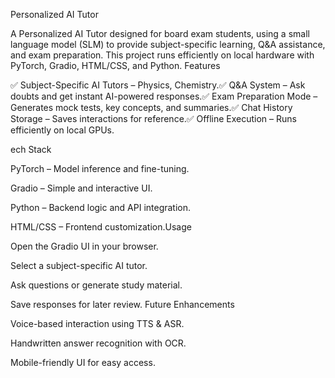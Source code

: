 Personalized AI Tutor

A Personalized AI Tutor designed for board exam students, using a small language model (SLM) to provide subject-specific learning, Q&A assistance, and exam preparation. This project runs efficiently on local hardware with PyTorch, Gradio, HTML/CSS, and Python.
Features

✅ Subject-Specific AI Tutors – Physics, Chemistry.✅ Q&A System – Ask doubts and get instant AI-powered responses.✅ Exam Preparation Mode – Generates mock tests, key concepts, and summaries.✅ Chat History Storage – Saves interactions for reference.✅ Offline Execution – Runs efficiently on local GPUs.

ech Stack

PyTorch – Model inference and fine-tuning.

Gradio – Simple and interactive UI.

Python – Backend logic and API integration.

HTML/CSS – Frontend customization.Usage

Open the Gradio UI in your browser.

Select a subject-specific AI tutor.

Ask questions or generate study material.

Save responses for later review.
Future Enhancements

Voice-based interaction using TTS & ASR.

Handwritten answer recognition with OCR.

Mobile-friendly UI for easy access.


